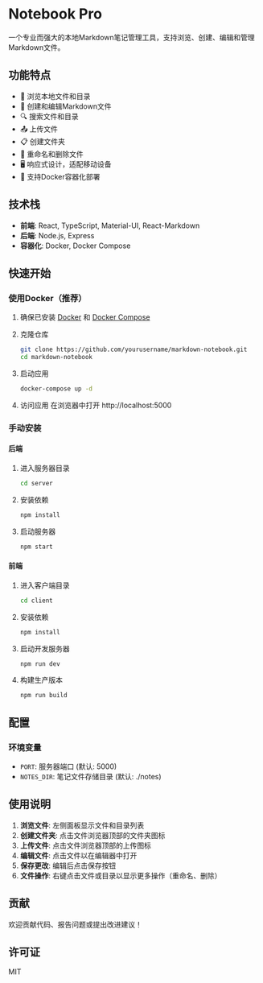 # Notebook Pro

一个专业而强大的本地Markdown笔记管理工具，支持浏览、创建、编辑和管理Markdown文件。

## 功能特点

- 📁 浏览本地文件和目录
- 📝 创建和编辑Markdown文件
- 🔍 搜索文件和目录
- 📤 上传文件
- 📋 创建文件夹
- 🔄 重命名和删除文件
- 🖥️ 响应式设计，适配移动设备
- 🐳 支持Docker容器化部署

## 技术栈

- **前端**: React, TypeScript, Material-UI, React-Markdown
- **后端**: Node.js, Express
- **容器化**: Docker, Docker Compose

## 快速开始

### 使用Docker（推荐）

1. 确保已安装 [Docker](https://www.docker.com/get-started) 和 [Docker Compose](https://docs.docker.com/compose/install/)

2. 克隆仓库
   ```bash
   git clone https://github.com/yourusername/markdown-notebook.git
   cd markdown-notebook
   ```

3. 启动应用
   ```bash
   docker-compose up -d
   ```

4. 访问应用
   在浏览器中打开 http://localhost:5000

### 手动安装

#### 后端

1. 进入服务器目录
   ```bash
   cd server
   ```

2. 安装依赖
   ```bash
   npm install
   ```

3. 启动服务器
   ```bash
   npm start
   ```

#### 前端

1. 进入客户端目录
   ```bash
   cd client
   ```

2. 安装依赖
   ```bash
   npm install
   ```

3. 启动开发服务器
   ```bash
   npm run dev
   ```

4. 构建生产版本
   ```bash
   npm run build
   ```

## 配置

### 环境变量

- `PORT`: 服务器端口 (默认: 5000)
- `NOTES_DIR`: 笔记文件存储目录 (默认: ./notes)

## 使用说明

1. **浏览文件**: 左侧面板显示文件和目录列表
2. **创建文件夹**: 点击文件浏览器顶部的文件夹图标
3. **上传文件**: 点击文件浏览器顶部的上传图标
4. **编辑文件**: 点击文件以在编辑器中打开
5. **保存更改**: 编辑后点击保存按钮
6. **文件操作**: 右键点击文件或目录以显示更多操作（重命名、删除）

## 贡献

欢迎贡献代码、报告问题或提出改进建议！

## 许可证

MIT 